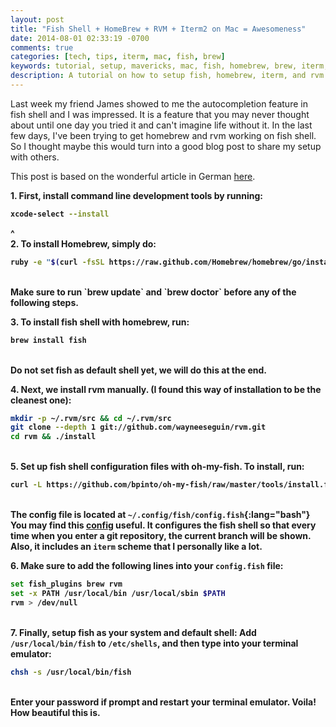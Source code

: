 ```yaml
---
layout: post
title: "Fish Shell + HomeBrew + RVM + Iterm2 on Mac = Awesomeness"
date: 2014-08-01 02:33:19 -0700
comments: true
categories: [tech, tips, iterm, mac, fish, brew]
keywords: tutorial, setup, mavericks, mac, fish, homebrew, brew, iterm, rvm
description: A tutorial on how to setup fish, homebrew, iterm, and rvm on osx mavericks.
---
```


Last week my friend James showed to me the autocompletion feature in fish shell
and I was impressed. It is a feature that you may never thought about until one
day you tried it and can't imagine life without it. In the last few days, I've
been trying to get homebrew and rvm working on fish shell. So I thought maybe
this would turn into a good blog post to share my setup with others.

This post is based on the wonderful article in German [here](http://blog.detmud.me/2013/05/mac-homebrew-fishfish-rvm/).

<b>1. First, install command line development tools by running:

~~~ bash
xcode-select --install
~~~

^
<br>2. To install Homebrew, simply do:

~~~ bash
ruby -e "$(curl -fsSL https://raw.github.com/Homebrew/homebrew/go/install)"
~~~

<br>
Make sure to run `brew update` and `brew doctor` before any of the
following steps.

<b>3. To install fish shell with homebrew, run:

~~~ bash
brew install fish
~~~
<br>Do not set fish as default shell yet, we will do this at the end.

<b>4. Next, we install rvm manually. (I found this way of installation to be the
    cleanest one):

~~~ bash
mkdir -p ~/.rvm/src && cd ~/.rvm/src
git clone --depth 1 git://github.com/wayneeseguin/rvm.git
cd rvm && ./install
~~~

<br>5. Set up fish shell configuration files with oh-my-fish. To install, run:

~~~ bash
curl -L https://github.com/bpinto/oh-my-fish/raw/master/tools/install.fish | fish
~~~

<br>The config file is located at `~/.config/fish/config.fish`{:lang="bash"} You may find this
[config](https://gist.github.com/wilhelm-murdoch/6162503) useful. It configures
the fish shell so that every time when you enter a git repository, the current 
branch will be shown. Also, it includes an `iterm` scheme that I personally
like a lot.

<b>6. Make sure to add the following lines into your `config.fish` file:

~~~ bash
set fish_plugins brew rvm
set -x PATH /usr/local/bin /usr/local/sbin $PATH
rvm > /dev/null
~~~

<br>7. Finally, setup fish as your system and default shell:
Add `/usr/local/bin/fish` to `/etc/shells`, and then type into your
terminal emulator:

~~~ bash
chsh -s /usr/local/bin/fish
~~~

<br>Enter your password if prompt and restart your terminal emulator. Voila! How
beautiful this is.

